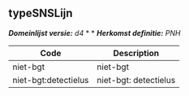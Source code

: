 ## typeSNSLijn

*__Domeinlijst versie:__ d4* *
*
*__Herkomst definitie:__ PNH*

|__Code__ |__Description__	|
|	---	|	---	|
| niet-bgt | niet-bgt |
| niet-bgt:detectielus | niet-bgt: detectielus |
